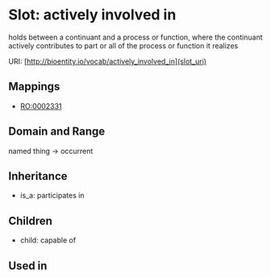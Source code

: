 # Slot: actively involved in


holds between a continuant and a process or function, where the continuant actively contributes to part or all of the process or function it realizes

URI: [http://bioentity.io/vocab/actively_involved_in](slot_uri)
## Mappings

 * [RO:0002331](http://purl.obolibrary.org/obo/RO_0002331)
## Domain and Range

named thing -> occurrent
## Inheritance

 *  is_a: participates in
## Children

 *  child: capable of
## Used in

